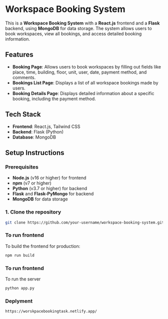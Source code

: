 # Workspace Booking System

This is a **Workspace Booking System** with a **React.js** frontend and a **Flask** backend, using **MongoDB** for data storage. The system allows users to book workspaces, view all bookings, and access detailed booking information.

## Features

- **Booking Page**: Allows users to book workspaces by filling out fields like place, time, building, floor, unit, user, date, payment method, and comments.
- **Bookings List Page**: Displays a list of all workspace bookings made by users.
- **Booking Details Page**: Displays detailed information about a specific booking, including the payment method.

## Tech Stack

- **Frontend**: React.js, Tailwind CSS
- **Backend**: Flask (Python)
- **Database**: MongoDB

## Setup Instructions

### Prerequisites

- **Node.js** (v16 or higher) for frontend
- **npm** (v7 or higher)
- **Python** (v3.7 or higher) for backend
- **Flask** and **Flask-PyMongo** for backend
- **MongoDB** for data storage

### 1. Clone the repository

```bash
git clone https://github.com/your-username/workspace-booking-system.git
```

### To run frontend
To build the frontend for production:
```bash
npm run build
```

### To run frontend
To run the server
```bash
python app.py
```

### Deplyment
```bash
https://worskpacebookingtask.netlify.app/
```